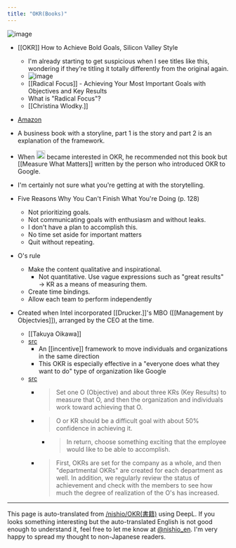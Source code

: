 ```yaml
---
title: "OKR(Books)"
---
```


![image](https://gyazo.com/0caa95e3dd98b0c6061393d05ee65d45/thumb/1000)
- [[OKR]] How to Achieve Bold Goals, Silicon Valley Style
    - I'm already starting to get suspicious when I see titles like this, wondering if they're titling it totally differently from the original again.
    - ![image](https://gyazo.com/e6467cee240bdfbbc88e4ad087620d1d/thumb/1000)
    - [[Radical Focus]] - Achieving Your Most Important Goals with Objectives and Key Results
    - What is "Radical Focus"?
    - [[Christina Wlodky.]]
- [Amazon](https://amzn.to/2QxVwzZ)

- A business book with a storyline, part 1 is the story and part 2 is an explanation of the framework.
- When <img src='https://scrapbox.io/api/pages/nishio-en/nishio/icon' alt='nishio.icon' height="19.5"/> became interested in OKR, he recommended not this book but [[Measure What Matters]] written by the person who introduced OKR to Google.
- I'm certainly not sure what you're getting at with the storytelling.


- Five Reasons Why You Can't Finish What You're Doing (p. 128)
    - Not prioritizing goals.
    - Not communicating goals with enthusiasm and without leaks.
    - I don't have a plan to accomplish this.
    - No time set aside for important matters
    - Quit without repeating.
- O's rule
    - Make the content qualitative and inspirational.
        - Not quantitative. Use vague expressions such as "great results" → KR as a means of measuring them.
    - Create time bindings.
    - Allow each team to perform independently


- Created when Intel incorporated [[Drucker.]]'s MBO ([[Management by Objectvies]]), arranged by the CEO at the time.

    - [[Takuya Oikawa]]
    - [src](https://swri.jp/article/411)
        - An [[incentive]] framework to move individuals and organizations in the same direction
        - This OKR is especially effective in a "everyone does what they want to do" type of organization like Google
    - [src](https://tech.nikkeibp.co.jp/atcl/nxt/column/18/00134/050200048/)
        - > Set one O (Objective) and about three KRs (Key Results) to measure that O, and then the organization and individuals work toward achieving that O.
        - > O or KR should be a difficult goal with about 50% confidence in achieving it.
            - > In return, choose something exciting that the employee would like to be able to accomplish.
        - > First, OKRs are set for the company as a whole, and then "departmental OKRs" are created for each department as well. In addition, we regularly review the status of achievement and check with the members to see how much the degree of realization of the O's has increased.

---
This page is auto-translated from [/nishio/OKR(書籍)](https://scrapbox.io/nishio/OKR(書籍)) using DeepL. If you looks something interesting but the auto-translated English is not good enough to understand it, feel free to let me know at [@nishio_en](https://twitter.com/nishio_en). I'm very happy to spread my thought to non-Japanese readers.